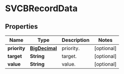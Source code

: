 # SVCBRecordData

## Properties
Name | Type | Description | Notes
------------ | ------------- | ------------- | -------------
**priority** | [**BigDecimal**](BigDecimal.md) | priority. |  [optional]
**target** | **String** | target. |  [optional]
**value** | **String** | value. |  [optional]
